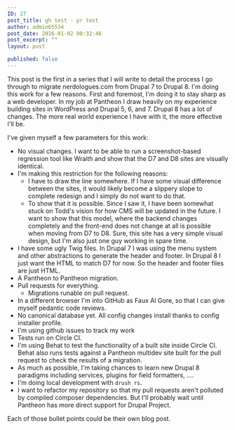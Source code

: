 ```yaml
---
ID: 27
post_title: gh test - pr test
author: admin65534
post_date: 2016-01-02 00:32:46
post_excerpt: ""
layout: post

published: false
---
```


This post is the first in a series that I will write to detail the process I go through to migrate nerdologues.com from Drupal 7 to Drupal 8. I'm doing this work for a few reasons. First and foremost, I'm doing it to stay sharp as a web developer. In my job at Pantheon I draw heavily on my experience building sites in WordPress and Drupal 5, 6, and 7. Drupal 8 has a lot of changes. The more real world experience I have with it, the more effective I'll be.


I've given myself a few parameters for this work:

* No visual changes. I want to be able to run a screenshot-based regression tool like Wraith and show that the D7 and D8 sites are visually identical.
* I'm making this restriction for the following reasons:
  * I have to draw the line somewhere. If I have some visual difference between the sites, it would likely become a slippery slope to complete redesign and I simply do not want to do that.
  *  To show that it is possible. Since I saw it, I have been somewhat stuck on Todd's vision for how CMS will be updated in the future. I want to show that this model, where the backend changes completely and the front-end does not change at all is possible when moving from  D7 to D8. Sure, this site has a very simple visual design, but I'm also just one guy working in spare time.
* I have some ugly Twig files. In Drupal 7 I was using the menu system and other abstractions to generate the header and footer. In Drupal 8 I just want the HTML to match D7 for now. So the header and footer files are just HTML.  
* A Pantheon to Pantheon migration.
* Pull requests for everything.
  * Migrations runable on pull request.
* In a different browser I'm into GitHub as Faux Al Gore, so that I can give myself pedantic code reviews.
* No canonical database yet. All config changes install thanks to config installer profile.
* I'm using github issues to track my work
* Tests run on Circle CI.
* I'm using Behat to test the functionality of a built site inside Circle CI. Behat also runs tests against a Pantheon multidev site built for the pull request to check the results of a migration.
* As much as possible, I'm taking chances to learn new Drupal 8 paradigms including services, plugins for field formatters, ....
* I'm doing local development with `drush rs`.
* I want to refactor my repository so that my pull requests aren't polluted by compiled composer dependencies. But I'll probably wait until Pantheon has more direct support for Drupal Project.

Each of those bullet points could be their own blog post. 